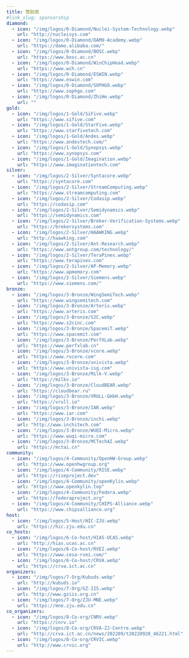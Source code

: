 ```yaml
---
title: 赞助商
#link_slug: sponsorship
diamond:
  - icon: "/img/logos/0-Diamond/Nuclei-System-Technology.webp"
    url: "http://nucleisys.com"
  - icon: "/img/logos/0-Diamond/DAMO-Academy.webp"
    url: "https://damo.alibaba.com/"
  - icon: "/img/logos/0-Diamond/BOSC.webp"
    url: "https://www.bosc.ac.cn"
  - icon: "/img/logos/0-Diamond/WinChipHead.webp"
    url: "https://www.wch.cn"
  - icon: "/img/logos/0-Diamond/ESWIN.webp"
    url: "https://www.eswin.com"
  - icon: "/img/logos/0-Diamond/SOPHGO.webp"
    url: "https://www.sophgo.com"
  - icon: "/img/logos/0-Diamond/ZhiHe.webp"
    url: ""
gold:
  - icon: "/img/logos/1-Gold/SiFive.webp"
    url: "https://www.sifive.com"
  - icon: "/img/logos/1-Gold/StarFive.webp"
    url: "https://www.starfivetech.com"
  - icon: "/img/logos/1-Gold/Andes.webp"
    url: "https://www.andestech.com/"
  - icon: "/img/logos/1-Gold/Synopsys.webp"
    url: "https://www.synopsys.com"
  - icon: "/img/logos/1-Gold/Imagination.webp"
    url: "https://www.imaginationtech.com"
silver:
  - icon: "/img/logos/2-Silver/Syntacore.webp"
    url: "https://syntacore.com"
  - icon: "/img/logos/2-Silver/StreamComputing.webp"
    url: "https://www.streamcomputing.com"
  - icon: "/img/logos/2-Silver/Codasip.webp"
    url: "https://codasip.com"
  - icon: "/img/logos/2-Silver/Semidynamics.webp"
    url: "https://semidynamics.com"
  - icon: "/img/logos/2-Silver/Breker-Verification-Systems.webp"
    url: "https://brekersystems.com"
  - icon: "/img/logos/2-Silver/HAAWKING.webp"
    url: "http://haawking.com"
  - icon: "/img/logos/2-Silver/Ant-Research.webp"
    url: "https://www.antgroup.com/technology/"
  - icon: "/img/logos/2-Silver/TeraPines.webp"
    url: "https://www.terapines.com"
  - icon: "/img/logos/2-Silver/AP-Memory.webp"
    url: "https://www.apmemory.com"
  - icon: "/img/logos/2-Silver/Siemens.webp"
    url: "https://www.siemens.com/"
bronze:
  - icon: "/img/logos/3-Bronze/WingSemiTech.webp"
    url: "https://www.wingsemitech.com"
  - icon: "/img/logos/3-Bronze/Arteris.webp"
    url: "https://www.arteris.com"
  - icon: "/img/logos/3-Bronze/S2C.webp"
    url: "https://www.s2cinc.com"
  - icon: "/img/logos/3-Bronze/SpacemiT.webp"
    url: "https://www.spacemit.com"
  - icon: "/img/logos/3-Bronze/PerfXLab.webp"
    url: "https://www.perfxlab.cn"
  - icon: "/img/logos/3-Bronze/vcore.webp"
    url: "https://www.rvcore.com"
  - icon: "/img/logos/3-Bronze/univista.webp"
    url: "https://www.univista-isg.com"
  - icon: "/img/logos/3-Bronze/Milk-V.webp"
    url: "https://milkv.io"
  - icon: "/img/logos/3-Bronze/CloudBEAR.webp"
    url: "https://cloudbear.ru"
  - icon: "/img/logos/3-Bronze/VRULL-GmbH.webp"
    url: "https://vrull.io"
  - icon: "/img/logos/3-Bronze/IAR.webp"
    url: "https://www.iar.com"
  - icon: "/img/logos/3-Bronze/inchi.webp"
    url: "http://www.inchitech.com"
  - icon: "/img/logos/3-Bronze/WUQI-Micro.webp"
    url: "https://www.wuqi-micro.com"
  - icon: "/img/logos/3-Bronze/MCTechAI.webp"
    url: "https://mctai.cn"
community:
  - icon: "/img/logos/4-Community/OpenHW-Group.webp"
    url: "https://www.openhwgroup.org"
  - icon: "/img/logos/4-Community/RISE.webp"
    url: "https://riseproject.dev"
  - icon: "/img/logos/4-Community/openKylin.webp"
    url: "https://www.openkylin.top"
  - icon: "/img/logos/4-Community/Fedora.webp"
    url: "https://fedoraproject.org"
  - icon: "/img/logos/4-Community/CHIPS-Alliance.webp"
    url: "https://www.chipsalliance.org"
host:
  - icon: "/img/logos/5-Host/HIC-ZJU.webp"
    url: "https://hic.zju.edu.cn"
co_hosts:
  - icon: "/img/logos/6-Co-host/HIAS-UCAS.webp"
    url: "http://hias.ucas.ac.cn"
  - icon: "/img/logos/6-Co-host/RVEI.webp"
    url: "https://www.cesa-rvei.com/"
  - icon: "/img/logos/6-Co-host/CRVA.webp"
    url: "https://crva.ict.ac.cn"
organizers:
  - icon: "/img/logos/7-Org/Kubuds.webp"
    url: "http://kubuds.io"
  - icon: "/img/logos/7-Org/GZ-IIS.webp"
    url: "http://www.gziis.org.cn"
  - icon: "/img/logos/7-Org/ZJU-MNE.webp"
    url: "https://mne.zju.edu.cn"
co_organizers:
  - icon: "/img/logos/8-Co-org/CNRV.webp"
    url: "https://cnrv.io"
  - icon: "/img/logos/8-Co-org/CRVA-ZJ-Centre.webp"
    url: "http://crva.ict.ac.cn/news/202209/t20220928_46221.html"
  - icon: "/img/logos/8-Co-org/CRVIC.webp"
    url: "http://www.crvic.org"
---
```


<!--
Sponsorship for RSVC2024 is available!

[**下载幻灯片以获取详细的赞助方式**](/rvsc2024/RVSC2024SponsorshipENv1.pdf)
-->
